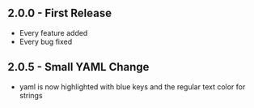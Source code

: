 ## 2.0.0 - First Release
* Every feature added
* Every bug fixed

## 2.0.5 - Small YAML Change
* yaml is now highlighted with blue keys and the regular text color for strings

